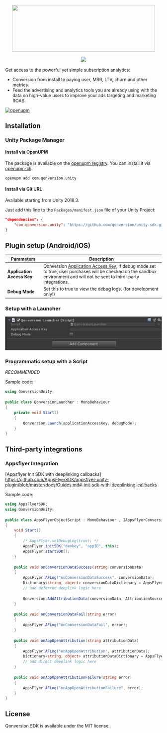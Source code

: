 <p align="center">
 <a href="https://qonversion.io" target="_blank"><img width="460" height="150" src="https://qonversion.io/img/q_brand.svg"></a>
</p>

<p align="center">
     <a href="https://qonversion.io"><img width="660" src="https://qonversion.io/img/illustrations/charts.svg"></a></p>

Get access to the powerful yet simple subscription analytics:
* Conversion from install to paying user, MRR, LTV, churn and other metrics.
* Feed the advertising and analytics tools you are already using with the data on high-value users to improve your ads targeting and marketing ROAS.

[![openupm](https://img.shields.io/npm/v/com.qonversion.unity?label=openupm&registry_uri=https://package.openupm.com)](https://openupm.com/packages/com.qonversion.unity/)

## Installation

### Unity Package Manager

#### Install via OpenUPM

The package is available on the [openupm registry](https://openupm.com). You can install it via [openupm-cli](https://github.com/openupm/openupm-cli).

```
openupm add com.qonversion.unity
```

#### Install via Git URL

Available starting from Unity 2018.3.

Just add this line to the `Packages/manifest.json` file of your Unity Project:

```json
"dependencies": {
    "com.qonversion.unity": "https://github.com/qonversion/unity-sdk.git#1.0.0"
}
```


## Plugin setup (Android/iOS)

| Parameters  | Description   |
| -------- | ------------- |
| **Application Access Key**   |  Qonversion [Application Access Key](https://dash.qonversion.io/project/settings), If debug mode set to true, user purchases will be checked on the sandbox environment and will not be sent to third-party integrations.  |
| **Debug Mode**    | Set this to true to view the debug logs. (for development only!)  |

### Setup with a Launcher

<p align="center">
    <a href="./Img/AddEntitlements.png"><img src="./img/UnityQonversionLauncher.png" alt="Unity Simple Script" width="559"/></a>
</p>

### Programmatic setup with a Script

*RECOMMENDED*

Sample code:
```csharp
using QonversionUnity;

public class QonversionLauncher : MonoBehaviour
{
    private void Start()
    {
        Qonversion.Launch(applicationAccessKey, debugMode);
    }
}
```

## Third-party integrations

### Appsflyer Integration

[Appsflyer Init SDK with deeplinking callbacks] https://github.com/AppsFlyerSDK/appsflyer-unity-plugin/blob/master/docs/Guides.md#-init-sdk-with-deeplinking-callbacks

Sample code:
```csharp
using AppsFlyerSDK;
using QonversionUnity;

public class AppsFlyerObjectScript : MonoBehaviour , IAppsFlyerConversionData
{
    void Start()
    {
        /* AppsFlyer.setDebugLog(true); */
        AppsFlyer.initSDK("devkey", "appID", this);
        AppsFlyer.startSDK();
    }

    public void onConversionDataSuccess(string conversionData)
    {
        AppsFlyer.AFLog("onConversionDataSuccess", conversionData);
        Dictionary<string, object> conversionDataDictionary = AppsFlyer.CallbackStringToDictionary(conversionData);
        // add deferred deeplink logic here
		
        Qonversion.AddAttributionData(conversionData, AttributionSource.AppsFlyer, AppsFlyer.getAppsFlyerId());
    }

    public void onConversionDataFail(string error)
    {
        AppsFlyer.AFLog("onConversionDataFail", error);
    }

    public void onAppOpenAttribution(string attributionData)
    {
        AppsFlyer.AFLog("onAppOpenAttribution", attributionData);
        Dictionary<string, object> attributionDataDictionary = AppsFlyer.CallbackStringToDictionary(attributionData);
        // add direct deeplink logic here
    }

    public void onAppOpenAttributionFailure(string error)
    {
        AppsFlyer.AFLog("onAppOpenAttributionFailure", error);
    }
}
```

## License

Qonversion SDK is available under the MIT license.
